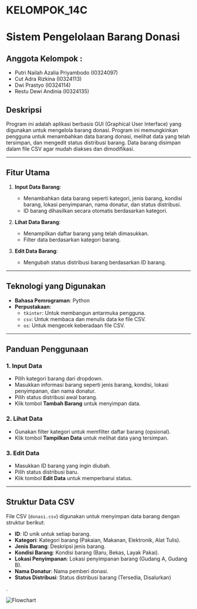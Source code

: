 # KELOMPOK_14C
# **Sistem Pengelolaan Barang Donasi** 
## Anggota Kelompok : 
- Putri Nailah Azalia Priyambodo (I0324097)
- Cut Adra Rizkina (I0324113)
- Dwi Prastyo (I0324114)
- Restu Dewi Andinia (I0324135)

## Deskripsi
Program ini adalah aplikasi berbasis GUI (Graphical User Interface) yang digunakan untuk mengelola barang donasi. Program ini memungkinkan pengguna untuk menambahkan data barang donasi, melihat data yang telah tersimpan, dan mengedit status distribusi barang. Data barang disimpan dalam file CSV agar mudah diakses dan dimodifikasi.

---

## Fitur Utama
1. **Input Data Barang**:
   - Menambahkan data barang seperti kategori, jenis barang, kondisi barang, lokasi penyimpanan, nama donatur, dan status distribusi.
   - ID barang dihasilkan secara otomatis berdasarkan kategori.

2. **Lihat Data Barang**:
   - Menampilkan daftar barang yang telah dimasukkan.
   - Filter data berdasarkan kategori barang.

3. **Edit Data Barang**:
   - Mengubah status distribusi barang berdasarkan ID barang.

---

## Teknologi yang Digunakan
- **Bahasa Pemrograman**: Python
- **Perpustakaan**:
  - `tkinter`: Untuk membangun antarmuka pengguna.
  - `csv`: Untuk membaca dan menulis data ke file CSV.
  - `os`: Untuk mengecek keberadaan file CSV.

---

## Panduan Penggunaan
### **1. Input Data**
- Pilih kategori barang dari dropdown.
- Masukkan informasi barang seperti jenis barang, kondisi, lokasi penyimpanan, dan nama donatur.
- Pilih status distribusi awal barang.
- Klik tombol **Tambah Barang** untuk menyimpan data.

### **2. Lihat Data**
- Gunakan filter kategori untuk memfilter daftar barang (opsional).
- Klik tombol **Tampilkan Data** untuk melihat data yang tersimpan.

### **3. Edit Data**
- Masukkan ID barang yang ingin diubah.
- Pilih status distribusi baru.
- Klik tombol **Edit Data** untuk memperbarui status.

---

## Struktur Data CSV
File CSV (`donasi.csv`) digunakan untuk menyimpan data barang dengan struktur berikut:
- **ID**: ID unik untuk setiap barang.
- **Kategori**: Kategori barang (Pakaian, Makanan, Elektronik, Alat Tulis).
- **Jenis Barang**: Deskripsi jenis barang.
- **Kondisi Barang**: Kondisi barang (Baru, Bekas, Layak Pakai).
- **Lokasi Penyimpanan**: Lokasi penyimpanan barang (Gudang A, Gudang B).
- **Nama Donatur**: Nama pemberi donasi.
- **Status Distribusi**: Status distribusi barang (Tersedia, Disalurkan)

.

![Flowchart](https://github.com/user-attachments/assets/01fdf32f-a368-40ed-b86e-45713f22d3dc)
